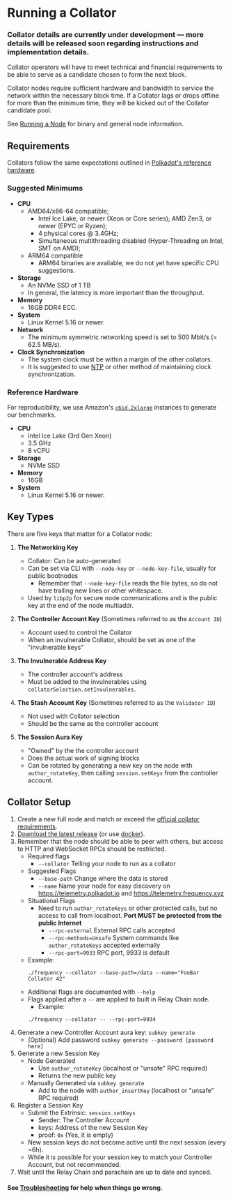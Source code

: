 # Running a Collator

### Collator details are currently under development — more details will be released soon regarding instructions and implementation details.

Collator operators will have to meet technical and financial requirements to be able to serve as a candidate chosen to form the next block.

Collator nodes require sufficient hardware and bandwidth to service the network within the necessary block time.
If a Collator lags or drops offline for more than the minimum time, they will be kicked out of the Collator candidate pool.

See [Running a Node](./Node.md) for binary and general node information.

## Requirements

Collators follow the same expectations outlined in [Polkadot's reference hardware](https://wiki.polkadot.network/docs/maintain-guides-how-to-validate-polkadot#reference-hardware).

### Suggested Minimums

- **CPU**
  - AMD64/x86-64 compatible;
    - Intel Ice Lake, or newer (Xeon or Core series); AMD Zen3, or newer (EPYC or Ryzen);
    - 4 physical cores @ 3.4GHz;
    - Simultaneous multithreading disabled (Hyper-Threading on Intel, SMT on AMD);
  - ARM64 compatible
    - ARM64 binaries are available, we do not yet have specific CPU suggestions.
- **Storage**
  - An NVMe SSD of 1 TB
  - In general, the latency is more important than the throughput.
- **Memory**
  - 16GB DDR4 ECC.
- **System**
  - Linux Kernel 5.16 or newer.
- **Network**
  - The minimum symmetric networking speed is set to 500 Mbit/s (= 62.5 MB/s).
- **Clock Synchronization**
  - The system clock must be within a margin of the other collators.
  - It is suggested to use [NTP](https://en.wikipedia.org/wiki/Network_Time_Protocol) or other method of maintaining clock synchronization.

### Reference Hardware

For reproducibility, we use Amazon's [`c6id.2xlarge`](https://aws.amazon.com/ec2/instance-types/c6i/) instances to generate our benchmarks.

- **CPU**
  - Intel Ice Lake (3rd Gen Xeon)
  - 3.5 GHz
  - 8 vCPU
- **Storage**
  - NVMe SSD
- **Memory**
  - 16GB
- **System**
  - Linux Kernel 5.16 or newer.

## Key Types

There are five keys that matter for a Collator node:

1. **The Networking Key**
	* Collator: Can be auto-generated
	* Can be set via CLI with `--node-key` or `--node-key-file`, usually for public bootnodes
		* Remember that `--node-key-file` reads the file bytes, so do not have trailing new lines or other whitespace.
	* Used by `libp2p` for secure node communications and is the public key at the end of the node multiaddr.

2. **The Controller Account Key** (Sometimes referred to as the `Account ID`)
	* Account used to control the Collator
	* When an invulnerable Collator, should be set as one of the "invulnerable keys"

3. **The Invulnerable Address Key**
	* The controller account's address
	* Must be added to the invulnerables using `collatorSelection.setInvulnerables`.

4. **The Stash Account Key** (Sometimes referred to as the `Validator ID`)
	* Not used with Collator selection
	* Should be the same as the controller account

5. **The Session Aura Key**

	* "Owned" by the the controller account
	* Does the actual work of signing blocks
	* Can be rotated by generating a new key on the node with `author_rotateKey`, then calling `session.setKeys` from the controller account.

## Collator Setup

1. Create a new full node and match or exceed the [official collator requirements](https://docs.frequency.xyz/).
1. [Download the latest release](https://github.com/LibertyDSNP/frequency/releases) (or use [docker](https://hub.docker.com/u/frequencychain)).
1. Remember that the node should be able to peer with others, but access to HTTP and WebSocket RPCs should be restricted.
    - Required flags
      - `--collator` Telling your node to run as a collator
    - Suggested Flags
      - `--base-path` Change where the data is stored
      - `--name` Name your node for easy discovery on https://telemetry.polkadot.io and https://telemetry.frequency.xyz
    - Situational Flags
      - Need to run `author_rotateKeys` or other protected calls, but no access to call from localhost. **Port MUST be protected from the public Internet**
        - `--rpc-external` External RPC calls accepted
        - `--rpc-methods=Unsafe` System commands like `author_rotateKeys` accepted externally
        - `--rpc-port=9933` RPC port, 9933 is default
    - Example:
      ```
      ./frequency --collator --base-path=/data --name="FooBar Collator 42"

      ```
    - Additional flags are documented with `--help`
    - Flags applied after a `--` are applied to built in Relay Chain node.
      - Example:
      ```
      ./frequency --collator -- --rpc-port=9934

      ```
1. Generate a new Controller Account aura key: `subkey generate`
    - (Optional) Add password `subkey generate --password [password here]`
1. Generate a new Session Key
    - Node Generated
      - Use `author_rotateKey` (localhost or "unsafe" RPC required)
      - Returns the new public key
    - Manually Generated via `subkey generate`
      - Add to the node with `author_insertKey` (localhost or "unsafe" RPC required)
1. Register a Session Key
    - Submit the Extrinsic: `session.setKeys`
      - Sender: The Controller Account
      - keys: Address of the new Session Key
      - proof: `0x` (Yes, it is empty)
    - New session keys do not become active until the next session (every ~6h).
    - While it is possible for your session key to match your Controller Account, but not recommended.
1. Wait until the Relay Chain and parachain are up to date and synced.

#### See [Troubleshooting](./Troubleshooting.md) for help when things go wrong.
